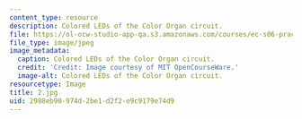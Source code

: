 ```yaml
---
content_type: resource
description: Colored LEDs of the Color Organ circuit.
file: https://ol-ocw-studio-app-qa.s3.amazonaws.com/courses/ec-s06-practical-electronics-fall-2004/2988eb90974d2be1d2f2e9c9179e74d9_2.jpg
file_type: image/jpeg
image_metadata:
  caption: Colored LEDs of the Color Organ circuit.
  credit: 'Credit: Image courtesy of MIT OpenCourseWare.'
  image-alt: Colored LEDs of the Color Organ circuit.
resourcetype: Image
title: 2.jpg
uid: 2988eb90-974d-2be1-d2f2-e9c9179e74d9
---
```

